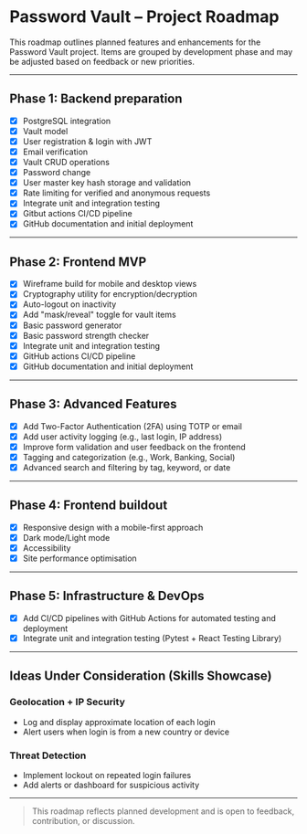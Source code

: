 # Password Vault – Project Roadmap

This roadmap outlines planned features and enhancements for the Password Vault project. Items are grouped by development phase and may be adjusted based on feedback or new priorities.

---

## Phase 1: Backend preparation

- [x] PostgreSQL integration
- [x] Vault model
- [x] User registration & login with JWT
- [x] Email verification
- [x] Vault CRUD operations
- [x] Password change
- [x] User master key hash storage and validation
- [x] Rate limiting for verified and anonymous requests
- [x] Integrate unit and integration testing
- [x] Gitbut actions CI/CD pipeline
- [x] GitHub documentation and initial deployment

---

## Phase 2: Frontend MVP

- [x] Wireframe build for mobile and desktop views
- [x] Cryptography utility for encryption/decryption
- [x] Auto-logout on inactivity
- [x] Add "mask/reveal" toggle for vault items
- [x] Basic password generator
- [x] Basic password strength checker
- [x] Integrate unit and integration testing
- [x] GitHub actions CI/CD pipeline
- [x] GitHub documentation and initial deployment

---

## Phase 3: Advanced Features

- [x] Add Two-Factor Authentication (2FA) using TOTP or email
- [x] Add user activity logging (e.g., last login, IP address)
- [x] Improve form validation and user feedback on the frontend
- [x] Tagging and categorization (e.g., Work, Banking, Social)
- [x] Advanced search and filtering by tag, keyword, or date

---

## Phase 4: Frontend buildout

- [x] Responsive design with a mobile-first approach
- [x] Dark mode/Light mode
- [x] Accessibility
- [x] Site performance optimisation

---

## Phase 5: Infrastructure & DevOps

- [x] Add CI/CD pipelines with GitHub Actions for automated testing and deployment
- [x] Integrate unit and integration testing (Pytest + React Testing Library)

---

## Ideas Under Consideration (Skills Showcase)

### Geolocation + IP Security

- Log and display approximate location of each login
- Alert users when login is from a new country or device

### Threat Detection

- Implement lockout on repeated login failures
- Add alerts or dashboard for suspicious activity

---

> This roadmap reflects planned development and is open to feedback, contribution, or discussion.
